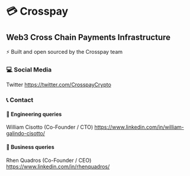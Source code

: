 # :credit_card: Crosspay
## Web3 Cross Chain Payments Infrastructure

:zap: Built and open sourced by the Crosspay team 

### :computer: Social Media

Twitter https://twitter.com/CrosspayCrypto

### :telephone_receiver: Contact

#### :construction: Engineering queries
William Cisotto (Co-Founder / CTO) https://www.linkedin.com/in/william-galindo-cisotto/
#### :office: Business queries
Rhen Quadros (Co-Founder / CEO) https://www.linkedin.com/in/rhenquadros/

